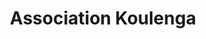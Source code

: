 ---
title: 'Association Koulenga'
menu: Home
onpage_menu: false
body_classes: "modular header-image fullwidth koulenga-home"
published: true
content:
    items: '@self.modular'
    order:
        by: default
        dir: desc
        custom:
            - _photo
            - _content
            - _gallery
            - _news
---